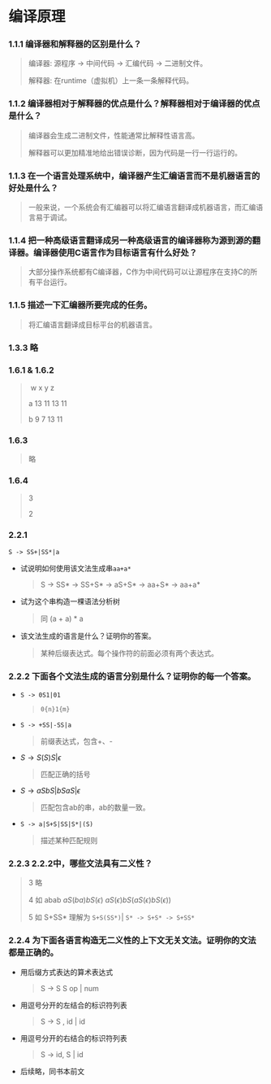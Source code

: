 # 编译原理

### 1.1.1 编译器和解释器的区别是什么？

> 编译器: 源程序 -> 中间代码 -> 汇编代码 -> 二进制文件。
>
> 解释器: 在runtime（虚拟机）上一条一条解释代码。

### 1.1.2 编译器相对于解释器的优点是什么？解释器相对于编译器的优点是什么？

> 编译器会生成二进制文件，性能通常比解释性语言高。
>
> 解释器可以更加精准地给出错误诊断，因为代码是一行一行运行的。

### 1.1.3 在一个语言处理系统中，编译器产生汇编语言而不是机器语言的好处是什么？

> 一般来说，一个系统会有汇编器可以将汇编语言翻译成机器语言，而汇编语言易于调试。

### 1.1.4 把一种高级语言翻译成另一种高级语言的编译器称为源到源的翻译器。编译器使用C语言作为目标语言有什么好处？

> 大部分操作系统都有C编译器，C作为中间代码可以让源程序在支持C的所有平台运行。

### 1.1.5 描述一下汇编器所要完成的任务。

> 将汇编语言翻译成目标平台的机器语言。

### 1.3.3 略

### 1.6.1 & 1.6.2

> ​      w  x  y  z
>
> a   13 11 13 11
>
> b    9 7 13 11

### 1.6.3 

> 略

### 1.6.4

> 3
>
> 2

### 2.2.1

`S -> SS+|SS*|a`

* 试说明如何使用该文法生成串`aa+a*`

  > S -> SS* -> SS+S* -> aS+S* -> aa+S* -> aa+a*

* 试为这个串构造一棵语法分析树

  > 同 (a + a) * a

* 该文法生成的语言是什么？证明你的答案。

  > 某种后缀表达式。每个操作符的前面必须有两个表达式。

### 2.2.2 下面各个文法生成的语言分别是什么？证明你的每一个答案。

* `S -> 0S1|01`

  > `0{n}1{m}`

* `S -> +SS|-SS|a`

  > 前缀表达式，包含+、-

* $S \to S(S)S|\epsilon$

  > 匹配正确的括号

* $S \to aSbS|bSaS|\epsilon$

  > 匹配包含ab的串，ab的数量一致。

* `S -> a|S+S|SS|S*|(S)`

  > 描述某种匹配规则

### 2.2.3 2.2.2中，哪些文法具有二义性？

> 3 略
>
> 4 如 abab $aS(ba)bS(\epsilon)$ $aS(\epsilon)bS(aS(\epsilon)bS(\epsilon))$
>
> 5 如 S+SS*  理解为 `S+S(SS*)`| `S* -> S+S* -> S+SS*`

### 2.2.4 为下面各语言构造无二义性的上下文无关文法。证明你的文法都是正确的。

* 用后缀方式表达的算术表达式

  > S -> S S op | num

* 用逗号分开的左结合的标识符列表

  > S -> S , id | id

* 用逗号分开的右结合的标识符列表

  > S -> id, S | id

* 后续略，同书本前文
